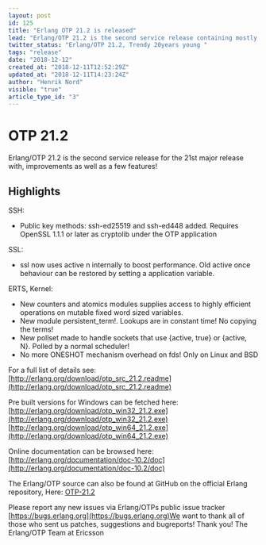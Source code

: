 ```yaml
---
layout: post
id: 125
title: "Erlang OTP 21.2 is released"
lead: "Erlang/OTP 21.2 is the second service release containing mostly bug fixes and characteristics improvements but also a few features."
twitter_status: "Erlang/OTP 21.2, Trendy 20years young "
tags: "release"
date: "2018-12-12"
created_at: "2018-12-11T12:52:29Z"
updated_at: "2018-12-11T14:23:24Z"
author: "Henrik Nord"
visible: "true"
article_type_id: "3"
---
```


# OTP 21.2

Erlang/OTP 21.2 is the second service release for the 21st major release with, improvements as well as a few features!

## Highlights

SSH:
* Public key methods: ssh-ed25519 and ssh-ed448 added. Requires OpenSSL 1.1.1 or later as cryptolib under the OTP application

SSL:
* ssl now uses active n internally to boost performance. Old active once behaviour can be restored by setting a application variable.

ERTS, Kernel:
* New counters and atomics modules supplies access to highly efficient operations on mutable fixed word sized variables.
* New module persistent_term!. Lookups are in constant time! No copying the terms!
* New pollset made to handle sockets that use {active, true} or {active, N}. Polled by a normal scheduler!
* No more ONESHOT mechanism overhead on fds! Only on Linux and BSD

For a full list of details see:
[http://erlang.org/download/otp_src_21.2.readme](http://erlang.org/download/otp_src_21.2.readme)

Pre built versions for Windows can be fetched here:
[http://erlang.org/download/otp_win32_21.2.exe](http://erlang.org/download/otp_win32_21.2.exe)
[http://erlang.org/download/otp_win64_21.2.exe](http://erlang.org/download/otp_win64_21.2.exe)

Online documentation can be browsed here:
[http://erlang.org/documentation/doc-10.2/doc](http://erlang.org/documentation/doc-10.2/doc)

The Erlang/OTP source can also be found at GitHub on the official Erlang repository, Here: [OTP-21.2](https://github.com/erlang/otp/releases/tag/OTP-21.2)

Please report any new issues via Erlang/OTPs public issue tracker
[https://bugs.erlang.org](https://bugs.erlang.org)We want to thank all of those who sent us patches, suggestions and bugreports! Thank you! The Erlang/OTP Team at Ericsson